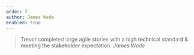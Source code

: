 ```yaml
---
order: 7
author: James Wade
enabled: true
---
```

> Trevor completed large agile stories with a high technical standard & meeting the stakeholder expectation.
<cite class="vcard fn"><span class="fn author">James Wade</span></cite>
